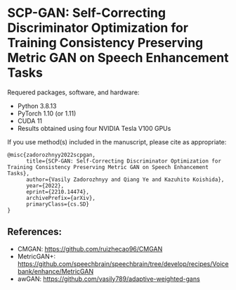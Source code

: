 # SCP-GAN: Self-Correcting Discriminator Optimization for Training Consistency Preserving Metric GAN on Speech Enhancement Tasks

Requered packages, software, and hardware:
+  Python 3.8.13
+  PyTorch 1.10 (or 1.11)
+  CUDA 11 
+  Results obtained using four NVIDIA Tesla V100 GPUs


If you use method(s) included in the manuscript, please cite as appropriate:

```
@misc{zadorozhnyy2022scpgan,
      title={SCP-GAN: Self-Correcting Discriminator Optimization for Training Consistency Preserving Metric GAN on Speech Enhancement Tasks}, 
      author={Vasily Zadorozhnyy and Qiang Ye and Kazuhito Koishida},
      year={2022},
      eprint={2210.14474},
      archivePrefix={arXiv},
      primaryClass={cs.SD}
}
```

## References:
+ CMGAN: https://github.com/ruizhecao96/CMGAN
+ MetricGAN+: https://github.com/speechbrain/speechbrain/tree/develop/recipes/Voicebank/enhance/MetricGAN
+ awGAN: https://github.com/vasily789/adaptive-weighted-gans
